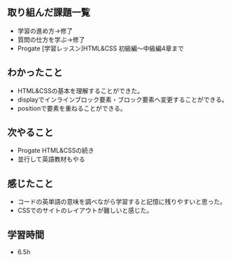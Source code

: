 ## 取り組んだ課題一覧
- 学習の進め方→修了
- 質問の仕方を学ぶ→修了
- Progate [学習レッスン]HTML&CSS 初級編〜中級編4章まで

## わかったこと
- HTML&CSSの基本を理解することができた。
- displayでインラインブロック要素・ブロック要素へ変更することができる。
- positionで要素を重ねることができる。

## 次やること
- Progate HTML&CSSの続き
- 並行して英語教材もやる

## 感じたこと
- コードの英単語の意味を調べながら学習すると記憶に残りやすいと思った。
- CSSでのサイトのレイアウトが難しいと感じた。

## 学習時間
- 6.5h
